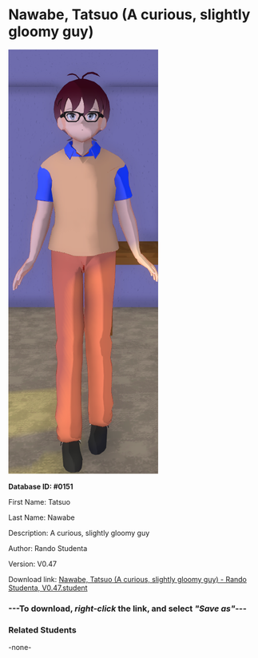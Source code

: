 # Nawabe, Tatsuo (A curious, slightly gloomy guy)

<img src="Files/Nawabe, Tatsuo (A curious, slightly gloomy guy).png" title="Nawabe, Tatsuo (A curious, slightly gloomy guy) - Rando Studenta, V0.47">

**Database ID: #0151**

First Name: Tatsuo

Last Name: Nawabe

Description: A curious, slightly gloomy guy

Author: Rando Studenta

Version: V0.47

Download link: <a href="https://raw.githubusercontent.com/Arbiter1223/Daigaku-Gurashi-Custom-Students/master/Students/Files/Nawabe%2C%20Tatsuo%20(A%20curious%2C%20slightly%20gloomy%20guy)%20-%20Rando%20Studenta%2C%20V0.47.student">Nawabe, Tatsuo (A curious, slightly gloomy guy) - Rando Studenta, V0.47.student</a>

### ---**To download, _right-click_ the link, and select _"Save as"_**---

### Related Students

-none-
